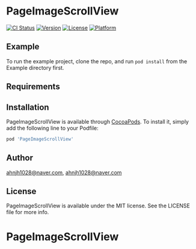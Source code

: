 # PageImageScrollView

[![CI Status](https://img.shields.io/travis/ahnjh1028@naver.com/PageImageScrollView.svg?style=flat)](https://travis-ci.org/ahnjh1028@naver.com/PageImageScrollView)
[![Version](https://img.shields.io/cocoapods/v/PageImageScrollView.svg?style=flat)](https://cocoapods.org/pods/PageImageScrollView)
[![License](https://img.shields.io/cocoapods/l/PageImageScrollView.svg?style=flat)](https://cocoapods.org/pods/PageImageScrollView)
[![Platform](https://img.shields.io/cocoapods/p/PageImageScrollView.svg?style=flat)](https://cocoapods.org/pods/PageImageScrollView)

## Example

To run the example project, clone the repo, and run `pod install` from the Example directory first.

## Requirements

## Installation

PageImageScrollView is available through [CocoaPods](https://cocoapods.org). To install
it, simply add the following line to your Podfile:

```ruby
pod 'PageImageScrollView'
```

## Author

ahnjh1028@naver.com, ahnjh1028@naver.com

## License

PageImageScrollView is available under the MIT license. See the LICENSE file for more info.
# PageImageScrollView
